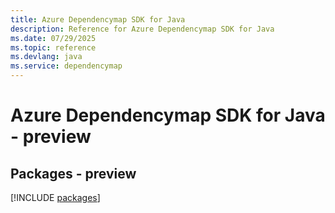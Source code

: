 ```yaml
---
title: Azure Dependencymap SDK for Java
description: Reference for Azure Dependencymap SDK for Java
ms.date: 07/29/2025
ms.topic: reference
ms.devlang: java
ms.service: dependencymap
---
```

# Azure Dependencymap SDK for Java - preview
## Packages - preview
[!INCLUDE [packages](dependencymap-index.md)]
